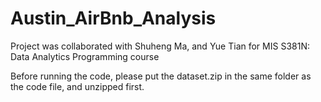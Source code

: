 # Austin_AirBnb_Analysis
Project was collaborated with Shuheng Ma, and Yue Tian for MIS S381N: Data Analytics Programming course

Before running the code, please put the dataset.zip in the same folder as the code file, and unzipped first.
